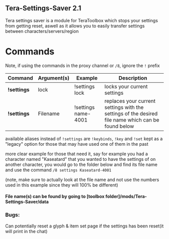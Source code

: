 ## Tera-Settings-Saver 2.1

Tera settings saver is a module for TeraToolbox which stops your settings from getting reset, aswell as it allows you to easily transfer settings between characters/servers/region

# Commands
Note, if using the commands in the proxy channel or `/8`, ignore the `!` prefix

Command | Argument(s) | Example | Description
---|---|---|---
**!settings** | lock | !settings lock | locks your current settings
**!settings** | Filename | !settings name-4001 | replaces your current settings with the settings of the desired file name which can be found below

available aliases instead of `!settings` are `!keybinds`, `!key` and `!set` kept as a "legacy" option for those that may have used one of them in the past

more clear example for those that need it, say for example you had a character named "Kaseatard" that you wanted to have the settings of on another character, you would go to the folder below and find its file name and use the command `/8 settings Kaseatard-4001`

(note, make sure to actually look at the file name and not use the numbers used in this example since they will 100% be different)

#### File name(s) can be found by going to [toolbox folder]/mods/Tera-Settings-Saver/data

### Bugs:
Can potentially reset a glyph & item set page if the settings has been reset(it will print in the chat)
